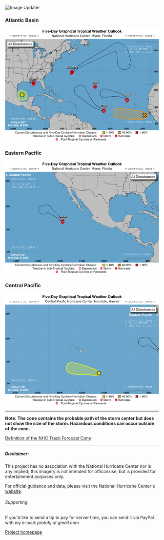 ![Image Updater](https://github.com/Protuhj/nhc-cones/workflows/Image_Updater/badge.svg)

### Atlantic Basin
![Atlantic Basin Image](atl_latest.png)

### Eastern Pacific
![Eastern Pacific Image](epac_latest.png)

### Central Pacific
![Central Pacific Image](cpac_latest.png)


---

**Note: The cone contains the probable path of the storm center but does not show the size of the storm. Hazardous conditions can occur outside of the cone.**  

[Definition of the NHC Track Forecast Cone](https://www.nhc.noaa.gov/aboutcone.shtml)


---

##### Disclaimer:

This project has no association with the National Hurricane Center nor is any implied; this imagery is not intended for official use, but is provided for entertainment purposes only.  

For official guidance and data, please visit the National Hurricane Center's [website](https://www.nhc.noaa.gov/).

###### Supporting

If you'd like to send a tip to pay for server time, you can send it via PayPal with my e-mail: *protuhj at gmail.com*

[Project homepage](https://github.com/Protuhj/nhc-cones)
